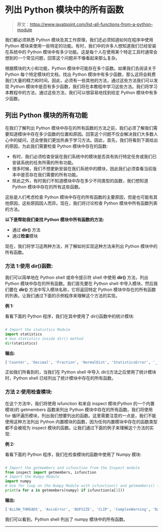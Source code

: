 # 列出 Python 模块中的所有函数

> 原文：<https://www.javatpoint.com/list-all-functions-from-a-python-module>

我们都必须熟悉 Python 模块及其工作原理，我们还必须知道如何在程序中使用 Python 模块来使用一些特定的功能。有时，我们中的许多人想知道我们已经安装在系统中的 Python 模块中有多少功能。这是每个人在使用某个特定工具时通常会想到的一个常见问题，回答这个问题并不像看起来那么复杂。

根据模块的大小和功能，Python 模块中可能存在多个函数。如果我们去阅读关于 Python 每个特定模块的文档，找出 Python 模块中有多少函数，那么这将会耗费我们大量的精力和时间。因此，必须有一些其他的方法，通过这些方法我们可以发现 Python 模块中是否有多少函数，我们将在本教程中学习这些方法。我们将学习本教程中的方法，通过这些方法，我们可以很容易地找到给定 Python 模块中有多少函数。

## 列出 Python 模块的所有功能

在我们了解列出 Python 模块中存在的所有函数的方法之前，我们必须了解我们需要知道模块中存在多少函数的位置和原因。回答这个问题不仅会解决我们大多数人心中的疑问，还会使我们更加热衷于学习方法。因此，首先，我们将看到下面给出的原因，为此我们需要检查 Python 模块中存在的函数:

*   有时，我们必须检查安装在我们系统中的模块是否具有执行特定任务或我们已安装系统的任务所需的所有功能。
*   很多时候，我们不想更新安装在我们系统中的模块，因此我们必须查看当前版本中是否存在我们需要的所有功能。
*   除此之外，有时我们不知道模块中存在多少不同类型的函数，我们想知道 Python 模块中存在的所有这些函数。

这些是人们考虑检查 Python 模块中存在的所有函数的主要原因，但是也可能有其他原因，这些原因因人而异。现在，我们将讨论检查 Python 模块中所有函数列表的方法。

**以下是帮助我们查找 Python 模块中所有函数的方法:**

*   通过 **dir()** 方法
*   通过**检查**模块

现在，我们将学习这两种方法，并了解如何实现这种方法来列出 Python 模块中的所有函数。

### 方法 1:使用 dir()函数:

我们可以简单地在 Python shell 或命令提示符 shell 中使用 **dir()** 方法，列出 Python 模块中存在的所有函数。我们首先要在 Python shell 中导入模块，然后我们要在 **dir()** 方法中写入模块名称，它将返回特定 Python 模块中存在的所有函数的列表。让我们通过下面的示例程序来理解这个方法的实现。

**例 1:**

看看下面的 Python 程序，我们在其中使用了 dir()函数中的统计模块:

```py

# Import the statistics Module
import statistics
# Use statistics inside dir() method
dir(statistics)

```

**输出:**

```py
['Counter', 'Decimal', 'Fraction', 'NormalDist', 'StatisticsError', '__all__', '__builtins__', ????, 'quantiles', 'random', 'sqrt', 'stdev', 'tau', 'variance']

```

正如我们所看到的，当我们在 Python shell 中导入 dir()方法之后使用了统计模块时，Python shell 已经列出了统计模块中存在的所有函数。

### 方法 2:使用检查模块:

在这个方法中，我们将使用 isfunction 和来自 inspect 模块(Python 的一个内置模块)的 getmembers 函数来列出 Python 模块中存在的所有函数。我们将使用 for 循环遍历模块，列出我们想要列出的函数。这里需要注意的一点是，我们不能使用这种方法列出 Python 内置模块的函数，因为任何内置模块中存在的函数类型都不会被视为 inspect 模块的函数。让我们通过下面的例子来理解这个方法的实现:

**例 2:**

看看下面的 Python 程序，我们在检查模块的函数中使用了 Numpy 模块:

```py

# Import the getmembers and isfunction from the Inspect module
from inspect import getmembers, isfunction
# Import the Numpy Module
import numpy
# Use for loop on the Numpy Module with isfunction() and getmembers() function
print(a for a in getmembers(numpy) if isfunction(a[1]))

```

**输出:**

```py
['ALLOW_THREADS', 'AxisError', 'BUFSIZE', 'CLIP', 'ComplexWarning', 'DataSource', 'ERR_CALL', 'ERR_DEFAULT', 'ERR_IGNORE', ???., 'version', 'void', 'void0', 'vsplit', 'vstack', 'warnings', 'where', 'who', 'zeros', 'zeros_like']

```

我们可以看到，Python shell 列出了 numpy 模块中的所有函数。

* * *